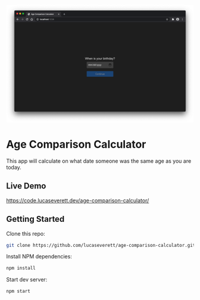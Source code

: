 <div style="text-align:center"><img src ="preview.png" /></div>

# Age Comparison Calculator

This app will calculate on what date someone was the same age as you are today.

## Live Demo

https://code.lucaseverett.dev/age-comparison-calculator/

## Getting Started

Clone this repo:

```sh
git clone https://github.com/lucaseverett/age-comparison-calculator.git
```

Install NPM dependencies:

```sh
npm install
```

Start dev server:

```sh
npm start
```
